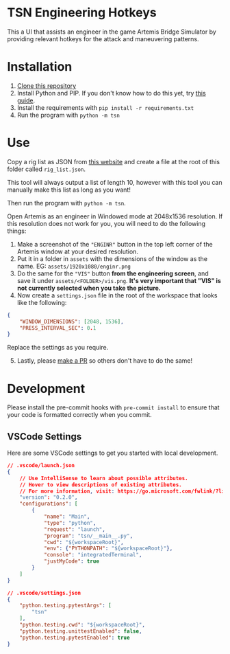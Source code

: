 # TSN Engineering Hotkeys

This a UI that assists an engineer in the game Artemis Bridge Simulator by providing relevant hotkeys for the attack and maneuvering patterns.

# Installation

1. [Clone this repository](https://docs.github.com/en/repositories/creating-and-managing-repositories/cloning-a-repository)
2. Install Python and PIP. If you don't know how to do this yet, try [this guide](https://realpython.com/installing-python/).
3. Install the requirements with `pip install -r requirements.txt`
4. Run the program with `python -m tsn`

# Use

Copy a rig list as JSON from [this website](https://cattail.nu/artemis/engineersRigbook/index.php) and create a file at the root of this folder called `rig_list.json`.

This tool will always output a list of length 10, however with this tool you can manually make this list as long as you want!

Then run the program with `python -m tsn`.

Open Artemis as an engineer in Windowed mode at 2048x1536 resolution. If this resolution does not work for you, you will need to do the following things:

1. Make a screenshot of the `"ENGINR"` button in the top left corner of the Artemis window at your desired resolution.
2. Put it in a folder in `assets` with the dimensions of the window as the name. EG: `assets/1920x1080/enginr.png`
3. Do the same for the `"VIS"` button **from the engineering screen**, and save it under `assets/<FOLDER>/vis.png`. **It's very important that "VIS" is not currently selected when you take the picture.**
4. Now create a `settings.json` file in the root of the workspace that looks like the following:

```json
{
    "WINDOW_DIMENSIONS": [2048, 1536],
    "PRESS_INTERVAL_SEC": 0.1
}
```

Replace the settings as you require.

5. Lastly, please [make a PR](https://docs.github.com/en/pull-requests/collaborating-with-pull-requests/proposing-changes-to-your-work-with-pull-requests/creating-a-pull-request) so others don't have to do the same!

# Development

Please install the pre-commit hooks with `pre-commit install` to ensure that your code is formatted correctly when you commit.

## VSCode Settings

Here are some VSCode settings to get you started with local development.

```json
// .vscode/launch.json
{
    // Use IntelliSense to learn about possible attributes.
    // Hover to view descriptions of existing attributes.
    // For more information, visit: https://go.microsoft.com/fwlink/?linkid=830387
    "version": "0.2.0",
    "configurations": [
        {
            "name": "Main",
            "type": "python",
            "request": "launch",
            "program": "tsn/__main__.py",
            "cwd": "${workspaceRoot}",
            "env": {"PYTHONPATH": "${workspaceRoot}"},
            "console": "integratedTerminal",
            "justMyCode": true
        }
    ]
}
```

```json
// .vscode/settings.json
{
    "python.testing.pytestArgs": [
        "tsn"
    ],
    "python.testing.cwd": "${workspaceRoot}",
    "python.testing.unittestEnabled": false,
    "python.testing.pytestEnabled": true
}
```
